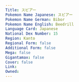 ```yaml
---
﻿Title: スピアー
Pokemon Name Japanese: スピアー
Pokemon Name German: Bibor
Pokemon Name English: Beedrill
Language Card: Japanese
National Dex Number: 15
Region: Kanto
Regional Form: false
Additional Form: false
Mega: false
Gigantamax: false
Cover: false
Link: 
Owned: 
---
```

